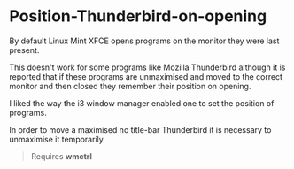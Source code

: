 # Position-Thunderbird-on-opening


By default Linux Mint XFCE opens programs on the monitor they were last present.

This doesn't work for some programs like Mozilla Thunderbird although it is reported that if these programs are unmaximised and moved to the correct monitor and then closed they remember their position on opening.

I liked the way the i3 window manager enabled one to set the position of programs.

In order to move a maximised no title-bar Thunderbird it is necessary to unmaximise it temporarily.

> Requires **wmctrl**
